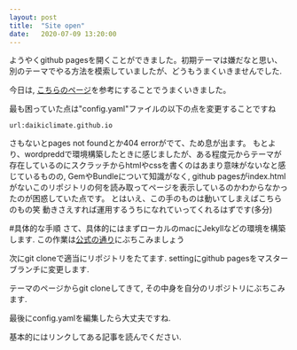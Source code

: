 ```yaml
---
layout: post
title:  "Site open"
date:   2020-07-09 13:20:00 
---
```


ようやくgithub pagesを開くことができました。初期テーマは嫌だなと思い、別のテーマでやる方法を模索していましたが、どうもうまくいきませんでした.

今日は, [こちらのページ][qiita_page]を参考にすることでうまくいきました。

最も困っていた点は"config.yaml"ファイルの以下の点を変更することですね

```
url:daikiclimate.github.io
```

さもないとpages not foundとか404 errorがでて、ため息が出ます。
もとより、wordpreddで環境構築したときに感じましたが、ある程度元からテーマが存在しているのにスクラッチからhtmlやcssを書くのはあまり意味がないなと感じているものの, GemやBundleについて知識がなく, github pagesがindex.htmlがないこのリポジトリの何を読み取ってページを表示しているのかわからなかったのが困惑していた点です。
とはいえ、この手のものは動いてしまえばこちらのもの笑
動きさえすれば運用するうちになれていってくれるはずです(多分)

#具体的な手順
さて、具体的にはまずローカルのmacにJekyllなどの環境を構築します. 
この作業は[公式の通り][jekyll]にぶちこみましょう

次にgit cloneで適当にリポジトリをたてます. settingにgithub pagesをマスターブランチに変更します. 

テーマのページからgit cloneしてきて, その中身を自分のリポジトリにぶちこみます. 

最後にconfig.yamlを編集したら大丈夫ですね.

基本的にはリンクしてある記事を読んでください.


[qiita_page]: https://qiita.com/madoreenu/items/b47833bf785562c77819
[jekyll]: http://jekyllrb-ja.github.io/docs/installation/macos/
